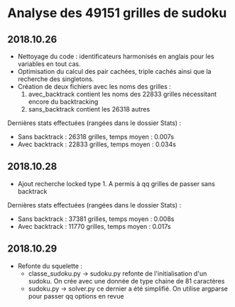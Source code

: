 # Analyse des 49151 grilles de sudoku


## 2018.10.26

* Nettoyage du code : identificateurs  harmonisés en anglais pour les variables en tout cas.
* Optimisation du calcul des pair cachées, triple cachés ainsi que la recherche des singletons.
* Création de deux fichiers avec les noms des grilles : 
	1. avec_backtrack contient les noms des 22833 grilles nécessitant encore du backtracking
	2. sans_backtrack contient les 26318 autres

Dernières stats effectuées (rangées dans le dossier Stats) :

* Sans backtrack : 26318 grilles, temps moyen : 0.007s
* Avec backtrack : 22833 grilles, temps moyen : 0.034s


## 2018.10.28

* Ajout recherche locked type 1. A permis à qq grilles de passer sans backtrack

Dernières stats effectuées (rangées dans le dossier Stats) :

* Sans backtrack : 37381 grilles, temps moyen : 0.008s
* Avec backtrack : 11770 grilles, temps moyen : 0.017s

## 2018.10.29

* Refonte du squelette : 
	- classe_sudoku.py -> sudoku.py refonte de l'initialisation d'un sudoku. On crée avec une donnée de type chaine de 81 caractères 
	- sudoku.py -> solver.py ce dernier a été simplifié. On utilise argparse pour passer qq options en revue